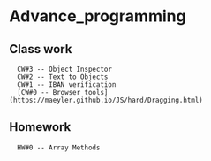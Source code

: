 # Advance_programming
 ## Class work
      CW#3 -- Object Inspector
      CW#2 -- Text to Objects
      CW#1 -- IBAN verification
      [CW#0 -- Browser tools](https://maeyler.github.io/JS/hard/Dragging.html)
 ## Homework
      HW#0 -- Array Methods
